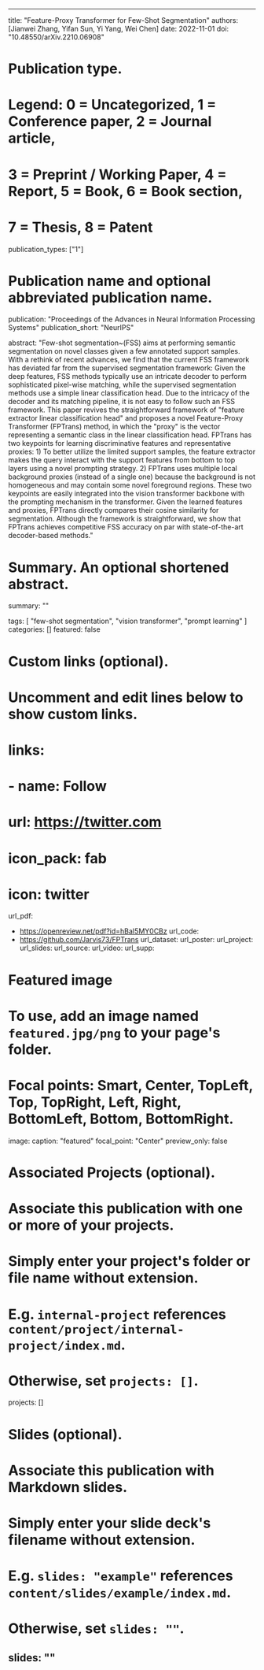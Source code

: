 ---

title: "Feature-Proxy Transformer for Few-Shot Segmentation"
authors: [Jianwei Zhang, Yifan Sun, Yi Yang, Wei Chen]
date: 2022-11-01
doi: "10.48550/arXiv.2210.06908"

# Publication type.
# Legend: 0 = Uncategorized, 1 = Conference paper, 2 = Journal article,
# 3 = Preprint / Working Paper, 4 = Report, 5 = Book, 6 = Book section,
# 7 = Thesis, 8 = Patent
publication_types: ["1"]

# Publication name and optional abbreviated publication name.
publication: "Proceedings of the Advances in Neural Information Processing Systems"
publication_short: "NeurIPS"

abstract: "Few-shot segmentation~(FSS) aims at performing semantic segmentation on novel classes given a few annotated support samples. With a rethink of recent advances, we find that the current FSS framework has deviated far from the supervised segmentation framework: Given the deep features, FSS methods typically use an intricate decoder to perform sophisticated pixel-wise matching, while the supervised segmentation methods use a simple linear classification head. Due to the intricacy of the decoder and its matching pipeline, it is not easy to follow such an FSS framework. This paper revives the straightforward framework of \"feature extractor linear classification head\" and proposes a novel Feature-Proxy Transformer (FPTrans) method, in which the \"proxy\" is the vector representing a semantic class in the linear classification head. FPTrans has two keypoints for learning discriminative features and representative proxies: 1) To better utilize the limited support samples, the feature extractor makes the query interact with the support features from bottom to top layers using a novel prompting strategy. 2) FPTrans uses multiple local background proxies (instead of a single one) because the background is not homogeneous and may contain some novel foreground regions. These two keypoints are easily integrated into the vision transformer backbone with the prompting mechanism in the transformer. Given the learned features and proxies, FPTrans directly compares their cosine similarity for segmentation. Although the framework is straightforward, we show that FPTrans achieves competitive FSS accuracy on par with state-of-the-art decoder-based methods."

# Summary. An optional shortened abstract.
summary: ""

tags:
  [
    "few-shot segmentation", 
    "vision transformer", 
    "prompt learning"
  ]
categories: []
featured: false

# Custom links (optional).
#   Uncomment and edit lines below to show custom links.
# links:
# - name: Follow
#   url: https://twitter.com
#   icon_pack: fab
#   icon: twitter

url_pdf:
  - https://openreview.net/pdf?id=hBaI5MY0CBz
url_code:
  - https://github.com/Jarvis73/FPTrans
url_dataset:
url_poster:
url_project:
url_slides:
url_source:
url_video:
url_supp:

# Featured image
# To use, add an image named `featured.jpg/png` to your page's folder.
# Focal points: Smart, Center, TopLeft, Top, TopRight, Left, Right, BottomLeft, Bottom, BottomRight.
image:
  caption: "featured"
  focal_point: "Center"
  preview_only: false

# Associated Projects (optional).
#   Associate this publication with one or more of your projects.
#   Simply enter your project's folder or file name without extension.
#   E.g. `internal-project` references `content/project/internal-project/index.md`.
#   Otherwise, set `projects: []`.
projects: []

# Slides (optional).
#   Associate this publication with Markdown slides.
#   Simply enter your slide deck's filename without extension.
#   E.g. `slides: "example"` references `content/slides/example/index.md`.
#   Otherwise, set `slides: ""`.
slides: ""
---